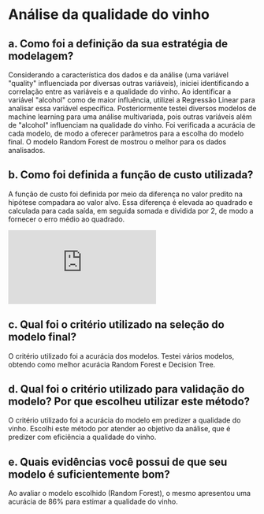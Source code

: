 # Análise da qualidade do vinho

## a. Como foi a definição da sua estratégia de modelagem?

Considerando a característica dos dados e da análise (uma variável "quality" influenciada por diversas outras variáveis), iniciei identificando a correlação entre as variáveis e a qualidade do vinho. Ao identificar a variável "alcohol" como de maior influência, utilizei a Regressão Linear para analisar essa variável específica. Posteriormente testei diversos modelos de machine learning para uma análise multivariada, pois outras variáveis além de "alcohol" influenciam na qualidade do vinho. Foi verificada a acurácia de cada modelo, de modo a oferecer parâmetros para a escolha do modelo final. O modelo Random Forest de mostrou o melhor para os dados analisados.


## b. Como foi definida a função de custo utilizada?

A função de custo foi definida por meio da diferença no valor predito na hipótese compadara ao valor alvo. Essa diferença é elevada ao quadrado  e calculada para cada saída, em seguida somada e dividida por 2, de modo a fornecer o erro médio ao quadrado.

![equation](https://latex.codecogs.com/gif.latex?J%28%5Ctheta%29%20%3D%20%5Cfrac%7B1%7D%7B2%7D%5Csum_%7Bi%3D0%7D%5E%7Bm%7D%28h_%7B%5Ctheta%7D%28x%5E%7B%28i%29%7D%29-y%5E%7B%28i%29%7D%29%5E%7B2%7D)



## c. Qual foi o critério utilizado na seleção do modelo final?

O critério utilizado foi a acurácia dos modelos. Testei vários modelos, obtendo como melhor acurácia Random Forest e Decision Tree. 


## d. Qual foi o critério utilizado para validação do modelo? Por que escolheu utilizar este método?

O critério utilizado foi a acurácia do modelo em predizer a qualidade do vinho. Escolhi este método por atender ao objetivo da análise, que é predizer com eficiência a qualidade do vinho.


## e. Quais evidências você possui de que seu modelo é suficientemente bom?

Ao avaliar o modelo escolhido (Random Forest), o mesmo apresentou uma acurácia de 86% para estimar a qualidade do vinho.
